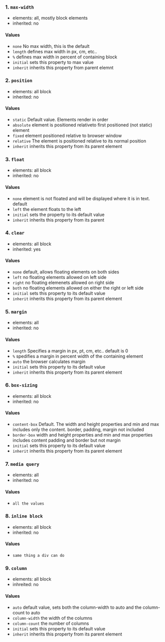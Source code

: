 ### 1. `max-width`

* elements: all, mostly block elements
* inherited: no

#### Values

* `none` No max width, this is the default
* `length` defines max width in px, cm, etc..
* `%` defines max width in percent of containing block
* `initial` sets this property to max value
* `inherit` inherits this property from parent elemnt

### 2. `position`

* elements: all block
* inherited: no

#### Values

* `static` Default value. Elements render in order
* `absolute` element is positioned relativeto first positioned (not static) element
* `fixed` element positioned relative to browser window
* `relative` The element is positioned relative to its normal position
* `inherit` inherits this property from its parent element

### 3. `float`

* elements: all block
* inherited: no

#### Values

* `none` element is not floated and will be displayed where it is in text. default
* `left` the element floats to the left
* `initial` sets the property to its default value
* `inherit` inherits this property from its parent

### 4. `clear`

* elements: all block
* inherited: yes

#### Values

* `none` default, allows floating elements on both sides
* `left` no floating elements allowed on left side
* `right` no floating elemenets allowed on right side
* `both` no floating elements allowed on either the right or left side
* `initial` sets this property to its default value
* `inherit` inherits this property from its parent element

### 5. `margin`

* elements: all
* inherited: no

#### Values

* `length` Specifies a margin in px, pt, cm, etc.. default is 0
* `%` spedifies a margin in percent width of the containing element
* `auto` the browser calculates margin
* `initial` sets this property to its default value
* `inherit` inherits this property from its parent element

### 6. `box-sizing`

* elements: all block
* inherited: no

#### Values

* `content-box` Default. The width and height properties and min and max includes only the content.  border, padding, margin not included
* `border-box` width and height properties and min and max properties includes content padding and border but not margin
* `initial` sets this property to its default value
* `inherit` inherits this property from its parent element

### 7. `media query`

* elements: all
* inherited: no

#### Values

* `all the values`

### 8. `inline block`

* elements: all block
* inherited: no

#### Values

* `same thing a div can do`

### 9. `column`

* elements: all block
* inhreited: no

#### Values

* `auto` default value, sets both the column-width to auto and the column-count to auto
* `column-width` the width of the columns
* `column-count` the number of columns
* `initial` sets this property to its default value
* `inherit` inherits this property from its parent element
